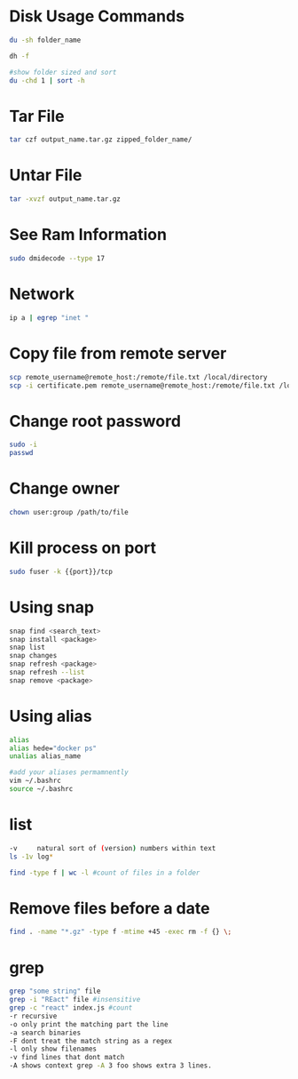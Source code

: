 # Disk Usage Commands

```bash
du -sh folder_name
```

```bash
dh -f
```

```bash
#show folder sized and sort
du -chd 1 | sort -h
```

# Tar File
```bash
tar czf output_name.tar.gz zipped_folder_name/
```

# Untar File
```bash
tar -xvzf output_name.tar.gz
```

# See Ram Information
```bash
sudo dmidecode --type 17
```


# Network
```bash
ip a | egrep "inet "
```


# Copy file from remote server
```bash
scp remote_username@remote_host:/remote/file.txt /local/directory
scp -i certificate.pem remote_username@remote_host:/remote/file.txt /local/directory
```

# Change root password
```bash
sudo -i
passwd
```

# Change owner
```bash
chown user:group /path/to/file
```

# Kill process on port
```bash
sudo fuser -k {{port}}/tcp
```

# Using snap
```bash
snap find <search_text>
snap install <package>
snap list
snap changes
snap refresh <package>
snap refresh --list
snap remove <package>
```

# Using alias
```bash
alias
alias hede="docker ps"
unalias alias_name

#add your aliases permamnently
vim ~/.bashrc
source ~/.bashrc
```


# list
```bash
-v     natural sort of (version) numbers within text
ls -1v log*

find -type f | wc -l #count of files in a folder
```

# Remove files before a date
```bash
find . -name "*.gz" -type f -mtime +45 -exec rm -f {} \;
```

# grep
```bash
grep "some string" file
grep -i "REact" file #insensitive
grep -c "react" index.js #count
-r recursive
-o only print the matching part the line
-a search binaries
-F dont treat the match string as a regex
-l only show filenames
-v find lines that dont match
-A shows context grep -A 3 foo shows extra 3 lines.
```
